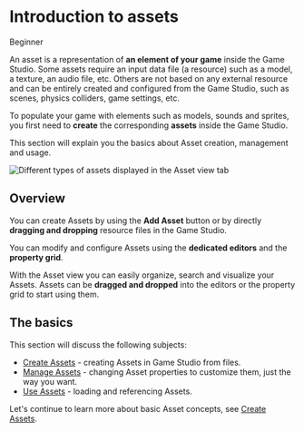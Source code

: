 # Introduction to assets

<span class="label label-doc-level">Beginner</span>

An asset is a representation of **an element of your game** inside the Game Studio. 
Some assets require an input data file (a resource) such as a model, a texture, an audio file, etc. 
Others are not based on any external resource and can be entirely created and configured from the Game Studio, 
such as scenes, physics colliders, game settings, etc.

To populate your game with elements such as models, sounds and sprites, 
you first need to **create** the corresponding **assets** inside the Game Studio.

This section will explain you the basics about Asset creation, management and usage.

![Different types of assets displayed in the *Asset view* tab](media/asset-creation-asset-view-tab-knight.png)

## Overview

You can create Assets by using the **Add Asset** button or by directly **dragging and dropping** resource files in the Game Studio.

You can modify and configure Assets using the **dedicated editors** and the **property grid**.

With the Asset view you can easily organize, search and visualize your Assets. 
Assets can be **dragged and dropped** into the editors or the property grid to start using them. 

## The basics

This section will discuss the following subjects:

* [Create Assets](create-assets.md) - creating Assets in Game Studio from files.
* [Manage Assets](manage-assets.md) - changing Asset properties to customize them, just the way you want.
* [Use Assets](use-assets.md) - loading and referencing Assets.

Let's continue to learn more about basic Asset concepts, see [Create Assets](create-assets.md).

<!---
## Going Further
For more advanced topics, please refer to [Assets](/manual/game-studio/assets.md) in the Game Studio documentation.
-->
